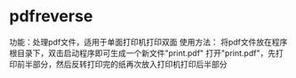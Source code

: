 # pdfreverse
功能：处理pdf文件，适用于单面打印机打印双面
使用方法：
  将pdf文件放在程序根目录下，双击启动程序即可生成一个新文件"print.pdf"
  打开"print.pdf"，先打印前半部分，然后反转打印完的纸再次放入打印机打印后半部分
